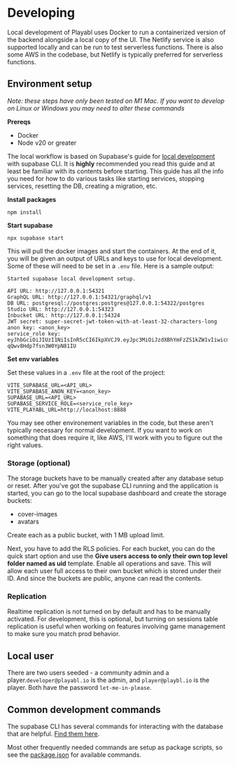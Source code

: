 # Developing

Local development of Playabl uses Docker to run a containerized version of the backend alongside a local copy of the UI. The Netlify service is also supported locally and can be run to test serverless functions. There is also some AWS in the codebase, but Netlify is typically preferred for serverless functions.

## Environment setup

_Note: these steps have only been tested on M1 Mac. If you want to develop on Linux or Windows you may need to alter these commands_

**Prereqs**

- Docker
- Node v20 or greater

The local workflow is based on Supabase's guide for [local development](https://supabase.com/docs/guides/cli/local-development) with supabase CLI. It is **highly** recommended you read this guide and at least be familiar with its contents before starting. This guide has all the info you need for how to do various tasks like starting services, stopping services, resetting the DB, creating a migration, etc.

**Install packages**

`npm install`

**Start supabase**

`npx supabase start`

This will pull the docker images and start the containers. At the end of it, you will be given an output of URLs and keys to use for local development. Some of these will need to be set in a `.env` file. Here is a sample output:

```
Started supabase local development setup.

API URL: http://127.0.0.1:54321
GraphQL URL: http://127.0.0.1:54321/graphql/v1
DB URL: postgresql://postgres:postgres@127.0.0.1:54322/postgres
Studio URL: http://127.0.0.1:54323
Inbucket URL: http://127.0.0.1:54324
JWT secret: super-secret-jwt-token-with-at-least-32-characters-long
anon key: <anon_key>
service_role key: eyJhbGciOiJIUzI1NiIsInR5cCI6IkpXVCJ9.eyJpc3MiOiJzdXBhYmFzZS1kZW1vIiwicm9sZSI6InNlcnZpY2Vfcm9sZSIsImV4cCI6MTk4MzgxMjk5Nn0.EGIM96RAZx35lJzdJsyH-qQwv8Hdp7fsn3W0YpN81IU
```

**Set env variables**

Set these values in a `.env` file at the root of the project:

```
VITE_SUPABASE_URL=<API_URL>
VITE_SUPABASE_ANON_KEY=<anon_key>
SUPABASE_URL=<API_URL>
SUPABASE_SERVICE_ROLE=<service_role_key>
VITE_PLAYABL_URL=http://localhost:8888
```

You may see other environement variables in the code, but these aren't typically necessary for normal development. If you want to work on something that does require it, like AWS, I'll work with you to figure out the right values.

### Storage (optional)

The storage buckets have to be manually created after any database setup or reset. After you've got the supabase CLI running and the application is started, you can go to the local supabase dashboard and create the storage buckets:

- cover-images
- avatars

Create each as a public bucket, with 1 MB upload limit.

Next, you have to add the RLS policies. For each bucket, you can do the quick start option and use the **Give users access to only their own top level folder named as uid** template. Enable all operations and save. This will allow each user full access to their own bucket which is stored under their ID. And since the buckets are public, anyone can read the contents.

### Replication

Realtime replication is not turned on by default and has to be manually activated. For development, this is optional, but turning on sessions table replication is useful when working on features involving game management to make sure you match prod behavior.

## Local user

There are two users seeded - a community admin and a player.`developer@playabl.io` is the admin, and `player@playbl.io` is the player. Both have the password `let-me-in-please`.

## Common development commands

The supabase CLI has several commands for interacting with the database that are helpful. [Find them here](https://supabase.com/docs/reference/cli/supabase-db).

Most other frequently needed commands are setup as package scripts, so see the [package.json](../package.json) for available commands.
